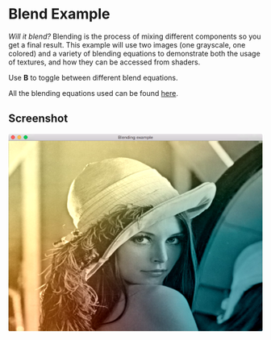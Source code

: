 <!--
    Copyright 2017 The Gfx-rs Developers.

    Licensed under the Apache License, Version 2.0 (the "License");
    you may not use this file except in compliance with the License.
    You may obtain a copy of the License at

        http://www.apache.org/licenses/LICENSE-2.0

    Unless required by applicable law or agreed to in writing, software
    distributed under the License is distributed on an "AS IS" BASIS,
    WITHOUT WARRANTIES OR CONDITIONS OF ANY KIND, either express or implied.
    See the License for the specific language governing permissions and
    limitations under the License.
-->

# Blend Example

*Will it blend?* Blending is the process of mixing different components so
you get a final result. This example will use two images (one grayscale, one
colored) and a variety of blending equations to demonstrate both the usage of
textures, and how they can be accessed from shaders.

Use **B** to toggle between different blend equations.

All the blending equations used can be found [here](http://docs.gimp.org/en/gimp-concepts-layer-modes.html).

## Screenshot

![Texturing Example](screenshot.png)
